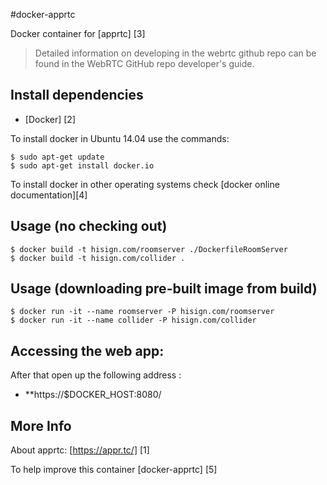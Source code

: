 #docker-apprtc

Docker container for [apprtc] [3]

> Detailed information on developing in the webrtc github repo can be found in the WebRTC GitHub repo developer's guide.

## Install dependencies

  - [Docker] [2]

To install docker in Ubuntu 14.04 use the commands:

    $ sudo apt-get update
    $ sudo apt-get install docker.io

 To install docker in other operating systems check [docker online documentation][4]

## Usage (no checking out)

	$ docker build -t hisign.com/roomserver ./DockerfileRoomServer
	$ docker build -t hisign.com/collider .

## Usage (downloading pre-built image from build)

	$ docker run -it --name roomserver -P hisign.com/roomserver
	$ docker run -it --name collider -P hisign.com/collider
	
## Accessing the web app:

After that open up the following address :

  - **https://$DOCKER_HOST:8080/


## More Info

About apprtc: [https://appr.tc/] [1]

To help improve this container [docker-apprtc] [5]